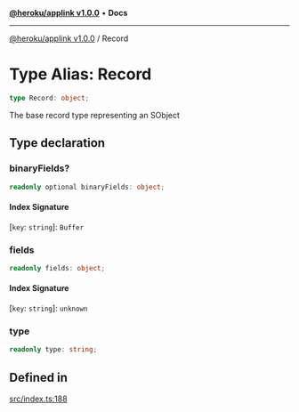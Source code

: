 [**@heroku/applink v1.0.0**](../README.md) • **Docs**

***

[@heroku/applink v1.0.0](../README.md) / Record

# Type Alias: Record

```ts
type Record: object;
```

The base record type representing an SObject

## Type declaration

### binaryFields?

```ts
readonly optional binaryFields: object;
```

#### Index Signature

 \[`key`: `string`\]: `Buffer`

### fields

```ts
readonly fields: object;
```

#### Index Signature

 \[`key`: `string`\]: `unknown`

### type

```ts
readonly type: string;
```

## Defined in

[src/index.ts:188](https://github.com/heroku/heroku-applink-nodejs/blob/8285fe9db0bc3fb84b8b357e7da6a6202f07286d/src/index.ts#L188)
